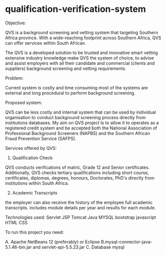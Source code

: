 # qualification-verification-system


Objective:

QVS is a background screening and vetting system that targeting Southern Africa province. With a wide-reaching footprint across Southern Africa, QVS can offer services within South African. 

The QVS is a developed solution to be trusted and innovative smart vetting  extensive industry knowledge make QVS the system of choice, to advise and assist employers with all their candidate and commercial (clients and suppliers) background screening and vetting requirements.

Problem:


Current system is costly and time consuming most of the systems are external and long procedural to perform background screening.


Proposed system:

QVS can be less costly and internal system that can be used by individual organisation to conduct background screening process directly from institutions databases.
My aim on QVS project Is to allow it to operates as a registered credit system and be accepted both the National Association of Professional Background Screeners (NAPBS) and the Southern African Fraud Prevention Service (SAFPS).




Services offered by QVS:

1. Qualification Check

   
QVS conducts verifications of matric, Grade 12 and Senior certificates. Additionally, QVS checks tertiary qualifications including short course, certificates, diplomas, degrees, honours, Doctorates, PhD's directly from institutions within South Africa.

2. Academic Transcripts
   
the employer can also receive the history of the employee full academic transcripts. includes module details per year and results for each module.

Technologies used:
Servlet
JSP
Tomcat
Java
MYSQL
bootstrap
javascript
HTML
CSS

To run this project you need:

A. Apache NetBeans 12 (preferably) or Eclipse
B.mysql-connector-java-5.1.46-bin.jar and servlet-api-5.5.23.jar
C. Database mysql









